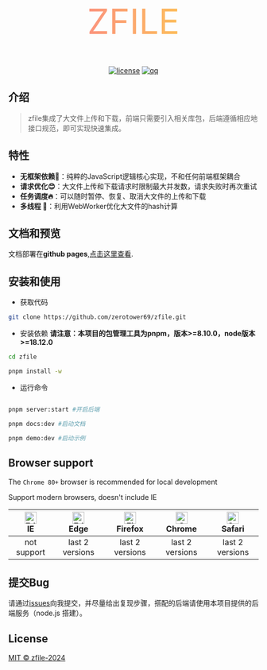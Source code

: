 <div align="center"> <a href="https://github.com/zerotower69/zfile" style="text-decoration: none"> <div style="font-size:70px;color:transparent;background-clip:text;-webkit-background-clip:text;background-image: linear-gradient(to right, #fa709a 0%, #fee140 100%);">ZFILE</div> </a> <br> <br>

[![license](https://img.shields.io/github/license/anncwb/vue-vben-admin.svg)](LICENSE)
[![qq](https://img.shields.io/badge/QQ-876822711-blue)](https://qm.qq.com/q/wDaVQV2ddC)

</div>

## 介绍
> zfile集成了大文件上传和下载，前端只需要引入相关库包，后端遵循相应地接口规范，即可实现快速集成。

## 特性
- **无框架依赖🍎**：纯粹的JavaScript逻辑核心实现，不和任何前端框架耦合
- **请求优化😊**：大文件上传和下载请求时限制最大并发数，请求失败时再次重试
- **任务调度🔥**：可以随时暂停、恢复、取消大文件的上传和下载
- **多线程 🚀**：利用WebWorker优化大文件的hash计算

## 文档和预览

文档部署在**github pages**,[点击这里查看](https://zerotower69.github.io/zfile/).


## 安装和使用

- 获取代码
```bash
git clone https://github.com/zerotower69/zfile.git
```
- 安装依赖
**请注意：本项目的包管理工具为pnpm，版本>=8.10.0，node版本>=18.12.0**

```bash
cd zfile

pnpm install -w

```

- 运行命令
```bash

pnpm server:start #开启后端

pnpm docs:dev #启动文档

pnpm demo:dev #启动示例

```

## Browser support

The `Chrome 80+` browser is recommended for local development

Support modern browsers, doesn't include IE

| [<img src="https://raw.githubusercontent.com/alrra/browser-logos/master/src/edge/edge_48x48.png" alt=" Edge" width="24px" height="24px" />](http://godban.github.io/browsers-support-badges/)</br>IE | [<img src="https://raw.githubusercontent.com/alrra/browser-logos/master/src/edge/edge_48x48.png" alt=" Edge" width="24px" height="24px" />](http://godban.github.io/browsers-support-badges/)</br>Edge | [<img src="https://raw.githubusercontent.com/alrra/browser-logos/master/src/firefox/firefox_48x48.png" alt="Firefox" width="24px" height="24px" />](http://godban.github.io/browsers-support-badges/)</br>Firefox | [<img src="https://raw.githubusercontent.com/alrra/browser-logos/master/src/chrome/chrome_48x48.png" alt="Chrome" width="24px" height="24px" />](http://godban.github.io/browsers-support-badges/)</br>Chrome | [<img src="https://raw.githubusercontent.com/alrra/browser-logos/master/src/safari/safari_48x48.png" alt="Safari" width="24px" height="24px" />](http://godban.github.io/browsers-support-badges/)</br>Safari |
| :-: | :-: | :-: | :-: | :-: |
| not support | last 2 versions | last 2 versions | last 2 versions | last 2 versions |

## 提交Bug

请通过[issues](https://github.com/zerotower69/zfile/issues)向我提交，并尽量给出复现步骤，搭配的后端请使用本项目提供的后端服务（node.js 搭建）。

## License

[MIT © zfile-2024](./LICENSE)


